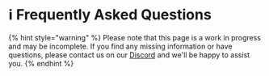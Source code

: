 # ℹ Frequently Asked Questions

{% hint style="warning" %}
Please note that this page is a work in progress and may be incomplete. If you find any missing information or have questions, please contact us on our [Discord](https://discord.uneasyvanilla.com/) and we'll be happy to assist you.
{% endhint %}

##

